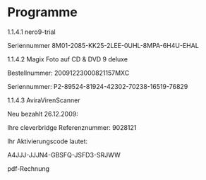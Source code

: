 # Programme

1.1.4.1 nero9-trial

Seriennummer 8M01-2085-KK25-2LEE-0UHL-8MPA-6H4U-EHAL

1.1.4.2 Magix Foto auf CD & DVD 9 deluxe

Bestellnummer: 20091223000821157MXC

Seriennummer: P2-89524-81924-42302-70238-16519-76829

1.1.4.3 AviraVirenScanner

Neu bezahlt 26.12.2009:

Ihre cleverbridge Referenznummer: 9028121

Ihr Aktivierungscode lautet:

A4JJJ-JJJN4-GBSFQ-JSFD3-SRJWW

pdf-Rechnung
